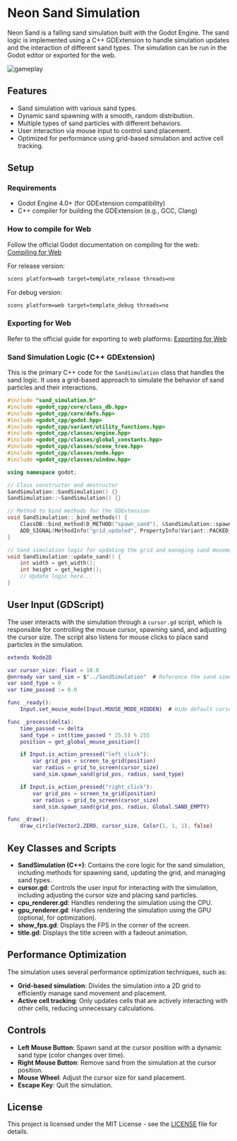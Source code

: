 # Neon Sand Simulation

Neon Sand is a falling sand simulation built with the Godot Engine. The sand logic is implemented using a C++ GDExtension to handle simulation updates and the interaction of different sand types. The simulation can be run in the Godot editor or exported for the web.

![gameplay](assets/ingame.gif)


## Features
- Sand simulation with various sand types.
- Dynamic sand spawning with a smooth, random distribution.
- Multiple types of sand particles with different behaviors.
- User interaction via mouse input to control sand placement.
- Optimized for performance using grid-based simulation and active cell tracking.

## Setup

### Requirements
- Godot Engine 4.0+ (for GDExtension compatibility)
- C++ compiler for building the GDExtension (e.g., GCC, Clang)

### How to compile for Web
Follow the official Godot documentation on compiling for the web:
[Compiling for Web](https://docs.godotengine.org/en/stable/contributing/development/compiling/compiling_for_web.html)

For release version:
```bash
scons platform=web target=template_release threads=no
```

For debug version:
```bash
scons platform=web target=template_debug threads=no
```

### Exporting for Web
Refer to the official guide for exporting to web platforms:
[Exporting for Web](https://docs.godotengine.org/en/latest/tutorials/export/exporting_for_web.html#export-options)

### Sand Simulation Logic (C++ GDExtension)

This is the primary C++ code for the `SandSimulation` class that handles the sand logic. It uses a grid-based approach to simulate the behavior of sand particles and their interactions.

```cpp
#include "sand_simulation.h"
#include <godot_cpp/core/class_db.hpp>
#include <godot_cpp/core/defs.hpp>
#include <godot_cpp/godot.hpp>
#include <godot_cpp/variant/utility_functions.hpp>
#include <godot_cpp/classes/engine.hpp>
#include <godot_cpp/classes/global_constants.hpp>
#include <godot_cpp/classes/scene_tree.hpp>
#include <godot_cpp/classes/node.hpp>
#include <godot_cpp/classes/window.hpp>

using namespace godot;

// Class constructor and destructor
SandSimulation::SandSimulation() {}
SandSimulation::~SandSimulation() {}

// Method to bind methods for the GDExtension
void SandSimulation::_bind_methods() {
    ClassDB::bind_method(D_METHOD("spawn_sand"), &SandSimulation::spawn_sand);
    ADD_SIGNAL(MethodInfo("grid_updated", PropertyInfo(Variant::PACKED_BYTE_ARRAY, "sand_grid")));
}

// Sand simulation logic for updating the grid and managing sand movement
void SandSimulation::update_sand() {
    int width = get_width();
    int height = get_height();
    // Update logic here...
}
```

## User Input (GDScript)

The user interacts with the simulation through a `cursor.gd` script, which is responsible for controlling the mouse cursor, spawning sand, and adjusting the cursor size. The script also listens for mouse clicks to place sand particles in the simulation.

```gd
extends Node2D

var cursor_size: float = 10.0
@onready var sand_sim = $"../SandSimulation"  # Reference the sand simulation node
var sand_type = 0
var time_passed := 0.0

func _ready():
    Input.set_mouse_mode(Input.MOUSE_MODE_HIDDEN)  # Hide default cursor

func _process(delta):
    time_passed += delta
    sand_type = int(time_passed * 25.5) % 255
    position = get_global_mouse_position()

    if Input.is_action_pressed("left_click"):
        var grid_pos = screen_to_grid(position)
        var radius = grid_to_screen(cursor_size)
        sand_sim.spawn_sand(grid_pos, radius, sand_type)

    if Input.is_action_pressed("right_click"):
        var grid_pos = screen_to_grid(position)
        var radius = grid_to_screen(cursor_size)
        sand_sim.spawn_sand(grid_pos, radius, Global.SAND_EMPTY)

func _draw():
    draw_circle(Vector2.ZERO, cursor_size, Color(1, 1, 1), false)
```

## Key Classes and Scripts

- **SandSimulation (C++)**: Contains the core logic for the sand simulation, including methods for spawning sand, updating the grid, and managing sand types.
- **cursor.gd**: Controls the user input for interacting with the simulation, including adjusting the cursor size and placing sand particles.
- **cpu_renderer.gd**: Handles rendering the simulation using the CPU.
- **gpu_renderer.gd**: Handles rendering the simulation using the GPU (optional, for optimization).
- **show_fps.gd**: Displays the FPS in the corner of the screen.
- **title.gd**: Displays the title screen with a fadeout animation.

## Performance Optimization

The simulation uses several performance optimization techniques, such as:
- **Grid-based simulation**: Divides the simulation into a 2D grid to efficiently manage sand movement and placement.
- **Active cell tracking**: Only updates cells that are actively interacting with other cells, reducing unnecessary calculations.

## Controls

- **Left Mouse Button**: Spawn sand at the cursor position with a dynamic sand type (color changes over time).
- **Right Mouse Button**: Remove sand from the simulation at the cursor position.
- **Mouse Wheel**: Adjust the cursor size for sand placement.
- **Escape Key**: Quit the simulation.

## License

This project is licensed under the MIT License - see the [LICENSE](LICENSE) file for details.
